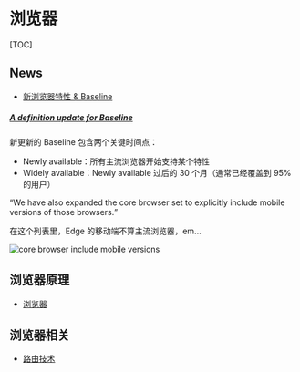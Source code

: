 # 浏览器

[TOC]

## News

* [新浏览器特性 & Baseline](/maps/web/browser/new.html)

##### [A definition update for Baseline](https://web.dev/blog/baseline-definition-update?hl=en)

新更新的 Baseline 包含两个关键时间点：

* Newly available：所有主流浏览器开始支持某个特性
* Widely available：Newly available 过后的 30 个月（通常已经覆盖到 95% 的用户）

<q>We have also expanded the core browser set to explicitly include mobile versions of those browsers.</q>

在这个列表里，Edge 的移动端不算主流浏览器，em...

![core browser include mobile versions](https://mgear-image.oss-cn-shanghai.aliyuncs.com/image/other/20231227012228.png)

## 浏览器原理

* [浏览器](/maps/web/browser/browser.html)

## 浏览器相关

* [路由技术](/maps/web/browser/router.html)
